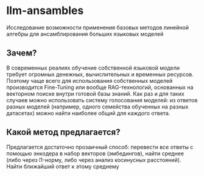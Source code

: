 # llm-ansambles
Исследование возможности применения базовых методов линейной алгебры для ансамблирования больших языковых моделей

## Зачем?

В современных реалиях обучение собственной языковой модели требует огромных денежных, вычислительных и временных ресурсов. Поэтому чаще всего для использования собственных моделей производится Fine-Tuning или вообще RAG-технологий, основанных на векторном поиске внутри готовой базы знаний. Как раз и для таких случаев можно использовать систему голосования моделей: из ответов разных моделей (например, одного семейства обученных на разных датасетах) можно найти наиболее общий для каждого ответа.

## Какой метод предлагается?
Предлагается достаточно прозаичный способ: перевести все ответы с помощью энкодера в набор векторов (эмбедингов), найти среднее (либо через l1-норму, либо через анализ косинусных расстояний). Найти ближайший ответ к этому среднему
